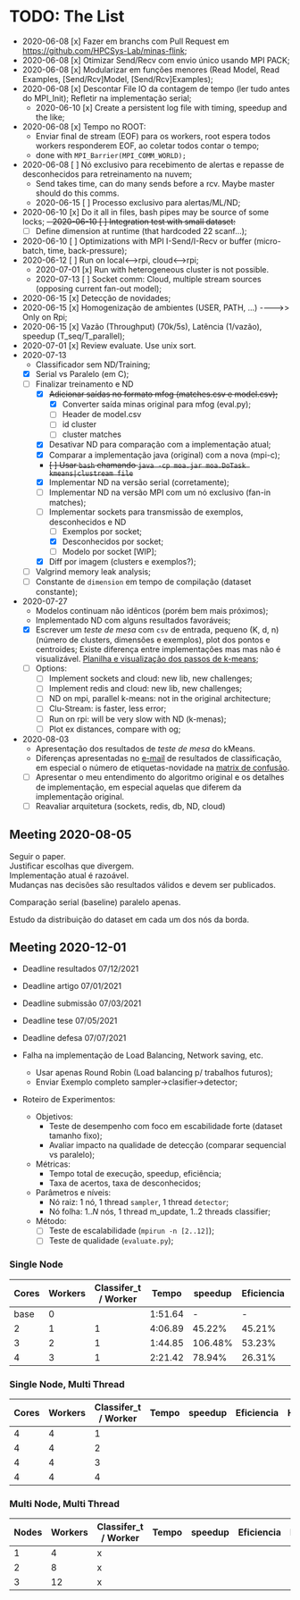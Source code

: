 # TODO: __The List__

- 2020-06-08 [x] Fazer em branchs com Pull Request em https://github.com/HPCSys-Lab/minas-flink;
- 2020-06-08 [x] Otimizar Send/Recv com envio único usando MPI PACK;
- 2020-06-08 [x] Modularizar em funções menores (Read Model, Read Examples, [Send/Rcv]Model, [Send/Rcv]Examples);
- 2020-06-08 [x] Descontar File IO da contagem de tempo (ler tudo antes do MPI_Init); Refletir na implementação serial;
  - 2020-06-10 [x] Create a persistent log file with timing, speedup and the like;
- 2020-06-08 [x] Tempo no ROOT:
  - Enviar final de stream (EOF) para os workers, root espera todos workers responderem EOF, ao coletar todos contar o tempo;
  - done with ``` MPI_Barrier(MPI_COMM_WORLD); ```
- 2020-06-08 [ ] Nó exclusivo para recebimento de alertas e repasse de desconhecidos para retreinamento na nuvem;
  - Send takes time, can do many sends before a rcv. Maybe master should do this comms.
  - 2020-06-15 [ ] Processo exclusivo para alertas/ML/ND;
- 2020-06-10 [x] Do it all in files, bash pipes may be source of some locks;
~~- 2020-06-10 [ ] Integration test with small dataset:~~
  - [ ] Define dimension at runtime (that hardcoded 22 scanf...);
- 2020-06-10 [ ] Optimizations with MPI I-Send/I-Recv or buffer (micro-batch, time, back-pressure);
- 2020-06-12 [ ] Run on local<-->rpi, cloud<-->rpi;
  - 2020-07-01 [x] Run with heterogeneous cluster is not possible.
  - 2020-07-13 [ ] Socket comm: Cloud, multiple stream sources (opposing current fan-out model);
- 2020-06-15 [x] Detecção de novidades;
- 2020-06-15 [x] Homogenização de ambientes (USER, PATH, ...) ---->> Only on Rpi;
- 2020-06-15 [x] Vazão (Throughput) (70k/5s), Latência (1/vazão), speedup (T_seq/T_parallel);
- 2020-07-01 [x] Review evaluate. Use unix sort.
- 2020-07-13
  - Classificador sem ND/Training;
  - [x] Serial vs Paralelo (em C);
  - [ ] Finalizar treinamento e ND
    - [x] ~~Adicionar saídas no formato mfog (matches.csv e model.csv);~~
      - [x] Converter saída minas original para mfog (eval.py);
      - [ ] Header de model.csv
      - [ ] id cluster
      - [ ] cluster matches
    - [x] Desativar ND para comparação com a implementação atual;
    - [x] Comparar a implementação java (original) com a nova (mpi-c);
    - ~~[ ] Usar `bash` chamando `java -cp moa.jar moa.DoTask kmeans|clustream file`~~
    - [x] Implementar ND na versão serial (corretamente);
    - [ ] Implementar ND na versão MPI com um nó exclusivo (fan-in matches);
    - [ ] Implementar sockets para transmissão de exemplos, desconhecidos e ND
      - [ ] Exemplos por socket;
      - [x] Desconhecidos por socket;
      - [ ] Modelo por socket [WIP];
    - [x] Diff por imagem (clusters e exemplos?);
  - [ ] Valgrind memory leak analysis;
  - [ ] Constante de `dimension` em tempo de compilação (dataset constante);
- 2020-07-27
  - Modelos continuam não idênticos (porém bem mais próximos);
  - Implementado ND com alguns resultados favoráveis;
  - [x] Escrever um *teste de mesa* com `csv` de entrada,
        pequeno (K, d, n) (número de clusters, dimensões e exemplos),
        plot dos pontos e centroides; Existe diferença entre implementações mas
        mas não é visualizável. [Planilha e visualização dos passos de k-means](<https://docs.google.com/spreadsheets/d/1KGdMJmJBH0Xhb82ik6Do6Bz64d7jqrXn8H5ZVgTJPWc/edit#gid=0&range=G114:H123>);
  - [ ] Options:
    - [ ] Implement sockets and cloud: new lib, new challenges;
    - [ ] Implement redis and cloud: new lib, new challenges;
    - [ ] ND on mpi, parallel k-means: not in the original architecture;
    - [ ] Clu-Stream: is faster, less error;
    - [ ] Run on rpi: will be very slow with ND (k-menas);
    - [ ] Plot ex distances, compare with og;
- 2020-08-03
  - Apresentação dos resultados de *teste de mesa* do kMeans.
  - Diferenças apresentadas no [e-mail](./notes.md#resumo-semana-30-de-2020) de resultados de classificação,
  em especial o número de etiquetas-novidade na [matrix de confusão](./notes.md#confusion-matrix).
  - [ ] Apresentar o meu entendimento do algoritmo original e os detalhes de implementação,
  em especial aquelas que diferem da implementação original.
  - [ ] Reavaliar arquitetura (sockets, redis, db, ND, cloud)

## Meeting 2020-08-05

Seguir o paper.\
Justificar escolhas que divergem.\
Implementação atual é razoável.\
Mudanças nas decisões são resultados válidos e devem ser publicados.

Comparação serial (baseline) paralelo apenas.

Estudo da distribuição do dataset em cada um dos nós da borda.

## Meeting 2020-12-01

- Deadline resultados 07/12/2021
- Deadline artigo 07/01/2021
- Deadline submissão 07/03/2021
- Deadline tese 07/05/2021
- Deadline defesa 07/07/2021

- Falha na implementação de Load Balancing, Network saving, etc.
  - Usar apenas Round Robin (Load balancing p/ trabalhos futuros);
  - Enviar Exemplo completo sampler->clasifier->detector;
- Roteiro de Experimentos:
  - Objetivos:
    - Teste de desempenho com foco em escabilidade forte (dataset tamanho fixo);
    - Avaliar impacto na qualidade de detecção (comparar sequencial vs paralelo);
  - Métricas:
    - Tempo total de execução, speedup, eficiência;
    - Taxa de acertos, taxa de desconhecidos;
  - Parâmetros e níveis:
    - Nó raiz: 1 nó, 1 thread `sampler`, 1 thread `detector`;
    - Nó folha: $1..N$ nós, 1 thread m_update, $1..2$ threads classifier;
  - Método:
    - [ ] Teste de escalabilidade (`mpirun -n [2..12]`);
    - [ ] Teste de qualidade (`evaluate.py`);

### Single Node

| Cores | Workers | Classifer_t / Worker  | Tempo   | speedup | Eficiencia  | Hit     | Unk   |
| ----  | ------  | --------------------  | -----   | ---     | -----       | ---     | ---   |
| base  | 0       |                       | 1:51.64 | -       | -           | 38.83%  | 5.34% |
| 2     | 1       | 1                     | 4:06.89 | 45.22%  | 45.21%      | 35.59%  | 5.43% |
| 3     | 2       | 1                     | 1:44.85 | 106.48% | 53.23%      | 35.47%  | 4.62% |
| 4     | 3       | 1                     | 2:21.42 | 78.94%  | 26.31%      | 35.01%  | 7.42% |

### Single Node, Multi Thread

| Cores | Workers | Classifer_t / Worker  | Tempo | speedup | Eficiencia  | Hit | Unk |
| ----  | ------  | --------------------  | ----- | ---     | -----       | --- | --- |
| 4     | 4       | 1                     |       |         |             |     |     |
| 4     | 4       | 2                     |       |         |             |     |     |
| 4     | 4       | 3                     |       |         |             |     |     |
| 4     | 4       | 4                     |       |         |             |     |     |

### Multi Node, Multi Thread

| Nodes | Workers | Classifer_t / Worker  | Tempo | speedup | Eficiencia  | Hit | Unk |
| ----  | ------  | --------------------  | ----- | ---     | -----       | --- | --- |
| 1     | 4       | x                     |       |         |             |     |     |
| 2     | 8       | x                     |       |         |             |     |     |
| 3     | 12      | x                     |       |         |             |     |     |
